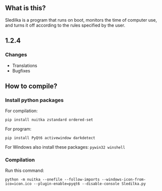 ## What is this?
Sledilka is a program that runs on boot, monitors the time of computer use, and turns it off according to the rules specified by the user.

## 1.2.4

### Changes
 - Translations
 - Bugfixes

## How to compile?
### Install python packages
For compilation:
```
pip install nuitka zstandard ordered-set
```
For program:
```
pip install PyQt6 activewindow darkdetect
```
For Windows also install these packages: ```pywin32 winshell```
### Compilation
Run this command:
```
python -m nuitka --onefile --follow-imports --windows-icon-from-ico=icon.ico --plugin-enable=pyqt6 --disable-console Sledilka.py
```
